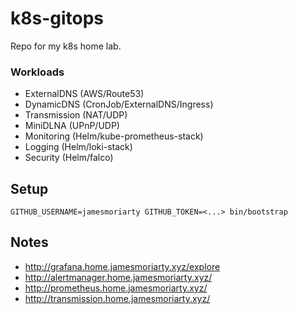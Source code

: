 # k8s-gitops

Repo for my k8s home lab.

### Workloads

* ExternalDNS (AWS/Route53)
* DynamicDNS (CronJob/ExternalDNS/Ingress)
* Transmission (NAT/UDP)
* MiniDLNA (UPnP/UDP)
* Monitoring (Helm/kube-prometheus-stack)
* Logging (Helm/loki-stack)
* Security (Helm/falco)

## Setup

```
GITHUB_USERNAME=jamesmoriarty GITHUB_TOKEN=<...> bin/bootstrap
```

## Notes

- http://grafana.home.jamesmoriarty.xyz/explore
- http://alertmanager.home.jamesmoriarty.xyz/
- http://prometheus.home.jamesmoriarty.xyz/
- http://transmission.home.jamesmoriarty.xyz/
